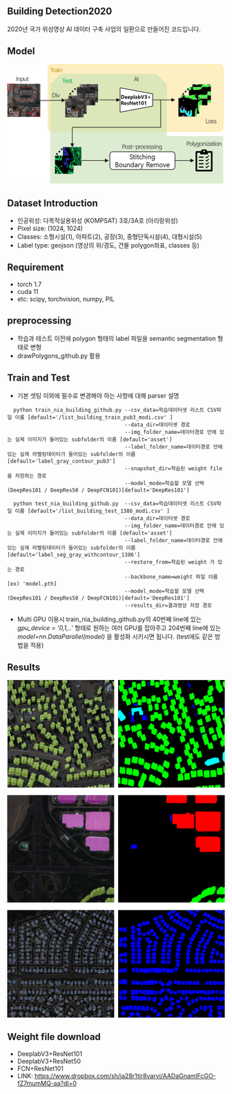 ## Building Detection2020
2020년 국가 위성영상 AI 데이터 구축 사업의 일환으로 만들어진 코드입니다.

## Model
![전체 모델 구조](./images/model.png)

## Dataset Introduction
- 인공위성: 다목적실용위성 (KOMPSAT) 3호/3A호  (아리랑위성)
- Pixel size: (1024, 1024)
- Classes: 소형시설(1), 아파트(2), 공장(3), 중형단독시설(4), 대형시설(5)
- Label type: geojson (영상의 위/경도, 건물 polygon좌표, classes 등)

## Requirement
- torch 1.7
- cuda 11
- etc: scipy, torchvision, numpy, PIL

## preprocessing
- 학습과 테스트 이전에 polygon 형태의 label 파일을 semantic segmentation 형태로 변형
- drawPolygons_github.py 활용

## Train and Test
- 기본 셋팅 이외에 필수로 변경해야 하는 사항에 대해 parser 설명
```
  python train_nia_building_github.py --csv_data=학습데이터셋 리스트 CSV파일 이름 [default='/list_building_train_pub3_modi.csv' ]   
                                      --data_dir=데이터셋 경로     
                                      --img_folder_name=데이터경로 안에 있는 실제 이미지가 들어있는 subfolder의 이름 [default='asset']     
                                      --label_folder_name=데이터경로 안에 있는 실제 라벨링데이터가 들어있는 subfolder의 이름 [default='label_gray_contour_pub3']     
                                      --snapshot_dir=학습된 weight file을 저장하는 경로     
                                      --model_mode=학습할 모델 선택(DeepRes101 / DeepRes50 / DeepFCN101)[default='DeepRes101']
```

```
  python test_nia_building_github.py  --csv_data=학습데이터셋 리스트 CSV파일 이름 [default='/list_building_test_1386_modi.csv' ]   
                                      --data_dir=데이터셋 경로     
                                      --img_folder_name=데이터경로 안에 있는 실제 이미지가 들어있는 subfolder의 이름 [default='asset']     
                                      --label_folder_name=데이터경로 안에 있는 실제 라벨링데이터가 들어있는 subfolder의 이름 [default='label_seg_gray_withcontour_1386']     
                                      --restore_from=학습된 weight 가 있는 경로
                                      --backbone_name=weight 파일 이름 [ex) 'model.pth]
                                      --model_mode=학습할 모델 선택(DeepRes101 / DeepRes50 / DeepFCN101)[default='DeepRes101']
                                      --results_dir=결과영상 저장 경로
```
- Multi GPU 이용시 train_nia_building_github.py의 40번째 line에 있는 *gpu_device = '0,1,..'* 형태로 원하는 여러 GPU를 잡아주고 204번째 line에 있는 *model=nn.DataParallel(model)* 을 활성화 시키시면 됩니다. (test에도 같은 방법을 적용)



## Results
![model 결과](./images/building_results.png)

## Weight file download
- DeeplabV3+ResNet101
- DeeplabV3+ResNet50
- FCN+ResNet101
- LINK: https://www.dropbox.com/sh/ja28r1tir8varvi/AADaGnamlFcGO-fZ7mumMQ-aa?dl=0
